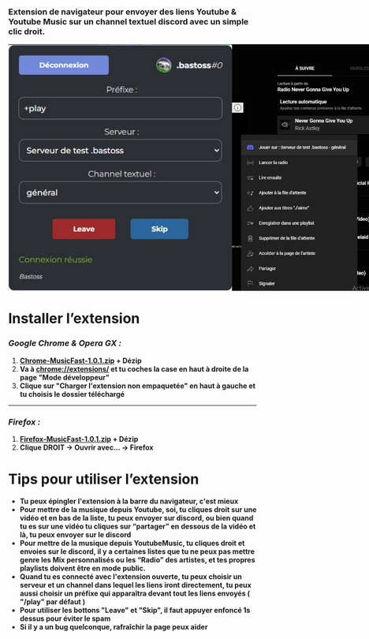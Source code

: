 ### **Extension de navigateur pour envoyer des liens Youtube & Youtube Music sur un channel textuel discord avec un simple clic droit.**

<div style="display:flex">
<img src="./cover.jpg" height="500" alt="Cover"/>
<img src="./cover2.jpg" height="500" alt="Cover"/>
</div>

# Installer l’extension

### **_Google Chrome & Opera GX :_**

1. **[Chrome-MusicFast-1.0.1.zip](./MusicFast-Chrome-1.0.1.zip) + Dézip**
2. **Va à [chrome://extensions/](chrome://extensions/) et tu coches la case en haut à droite de la page "Mode développeur"**
3. **Clique sur "Charger l'extension non empaquetée" en haut à gauche et tu choisis le dossier téléchargé**

---

### **_Firefox :_**

1. **[Firefox-MusicFast-1.0.1.zip](./MusicFast-Firefox-1.0.1.zip) + Dézip**
2. **Clique DROIT -> Ouvrir avec... -> Firefox**

# Tips pour utiliser l’extension

-   **Tu peux épingler l'extension à la barre du navigateur, c'est mieux**
-   **Pour mettre de la musique depuis Youtube, soi, tu cliques droit sur une vidéo et en bas de la liste, tu peux envoyer sur discord, ou bien quand tu es sur une vidéo tu cliques sur “partager” en dessous de la vidéo et là, tu peux envoyer sur le discord**
-   **Pour mettre de la musique depuis YoutubeMusic, tu cliques droit et envoies sur le discord, il y a certaines listes que tu ne peux pas mettre genre les Mix personnalisés ou les “Radio” des artistes, et tes propres playlists doivent être en mode public.**
-   **Quand tu es connecté avec l'extension ouverte, tu peux choisir un serveur et un channel dans lequel les liens iront directement, tu peux aussi choisir un préfixe qui apparaîtra devant tout les liens envoyés ( "/play" par défaut )**
-   **Pour utiliser les bottons "Leave" et "Skip", il faut appuyer enfoncé 1s dessus pour éviter le spam**
-   **Si il y a un bug quelconque, rafraîchir la page peux aider**
